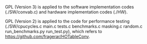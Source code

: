GPL (Version 3)  is applied to the software implementation codes (./SW/convab.c) and hardware implementation codes (./HW).

GPL (Version 2) is applied to the code for performance testing (./SW/cpucycles.c  main.c tests.c benchmarks.c masking.c  random.c run_benchmarks.py run_test.py), which refers to https://github.com/fragerar/HOTableConv.